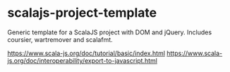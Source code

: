 # scalajs-project-template

Generic template for a ScalaJS project with DOM and jQuery.
Includes coursier, wartremover and scalafmt.

https://www.scala-js.org/doc/tutorial/basic/index.html
https://www.scala-js.org/doc/interoperability/export-to-javascript.html